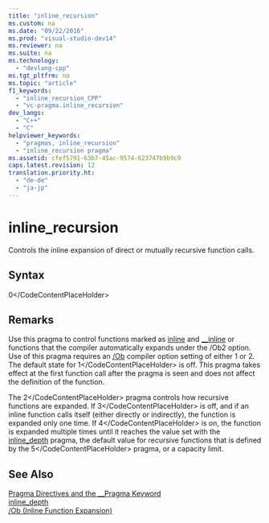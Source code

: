 ```yaml
---
title: "inline_recursion"
ms.custom: na
ms.date: "09/22/2016"
ms.prod: "visual-studio-dev14"
ms.reviewer: na
ms.suite: na
ms.technology: 
  - "devlang-cpp"
ms.tgt_pltfrm: na
ms.topic: "article"
f1_keywords: 
  - "inline_recursion_CPP"
  - "vc-pragma.inline_recursion"
dev_langs: 
  - "C++"
  - "C"
helpviewer_keywords: 
  - "pragmas, inline_recursion"
  - "inline_recursion pragma"
ms.assetid: cfef5791-63b7-45ac-9574-623747b9b9c9
caps.latest.revision: 12
translation.priority.ht: 
  - "de-de"
  - "ja-jp"
---
```

# inline_recursion
Controls the inline expansion of direct or mutually recursive function calls.  
  
## Syntax  
  
<CodeContentPlaceHolder>0\</CodeContentPlaceHolder>  
## Remarks  
 Use this pragma to control functions marked as [inline](../vs140/inline--__inline--__forceinline.md) and [__inline](../vs140/inline--__inline--__forceinline.md) or functions that the compiler automatically expands under the /Ob2 option. Use of this pragma requires an [/Ob](../vs140/-ob--inline-function-expansion-.md) compiler option setting of either 1 or 2. The default state for <CodeContentPlaceHolder>1\</CodeContentPlaceHolder> is off. This pragma takes effect at the first function call after the pragma is seen and does not affect the definition of the function.  
  
 The <CodeContentPlaceHolder>2\</CodeContentPlaceHolder> pragma controls how recursive functions are expanded. If <CodeContentPlaceHolder>3\</CodeContentPlaceHolder> is off, and if an inline function calls itself (either directly or indirectly), the function is expanded only one time. If <CodeContentPlaceHolder>4\</CodeContentPlaceHolder> is on, the function is expanded multiple times until it reaches the value set with the [inline_depth](../vs140/inline_depth.md) pragma, the default value for recursive functions that is defined by the <CodeContentPlaceHolder>5\</CodeContentPlaceHolder> pragma, or a capacity limit.  
  
## See Also  
 [Pragma Directives and the __Pragma Keyword](../vs140/pragma-directives-and-the-__pragma-keyword.md)   
 [inline_depth](../vs140/inline_depth.md)   
 [/Ob (Inline Function Expansion)](../vs140/-ob--inline-function-expansion-.md)